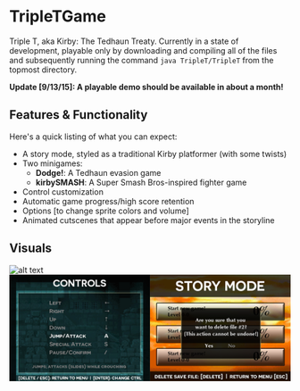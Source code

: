 # TripleTGame
Triple T, aka Kirby: The Tedhaun Treaty. Currently in a state of development, playable only by downloading and compiling all of the files and subsequently running the command `java TripleT/TripleT` from the topmost directory.

**Update [9/13/15]: A playable demo should be available in about a month!**

## Features & Functionality
Here's a quick listing of what you can expect:

- A story mode, styled as a traditional Kirby platformer (with some twists)
- Two minigames:
  - **Dodge!**: A Tedhaun evasion game
  - **kirbySMASH**: A Super Smash Bros-inspired fighter game
- Control customization
- Automatic game progress/high score retention
- Options [to change sprite colors and volume]
- Animated cutscenes that appear before major events in the storyline

## Visuals
![alt text](https://cloud.githubusercontent.com/assets/8358648/8349809/def99f52-1ad4-11e5-9b4d-1ce7ddd340d2.png "Minigame menu")
![alt text](https://github.com/ohjay/TripleTGame/blob/master/sample_imgs/stctrls.png "Submenu images")
